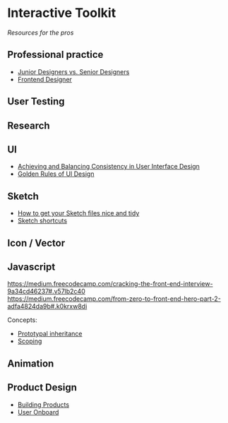 # Interactive Toolkit
_Resources for the pros_

## Professional practice
* [Junior Designers vs. Senior Designers](https://medium.com/the-year-of-the-looking-glass/junior-designers-vs-senior-designers-fbe483d3b51e#.o4zo20k9a) 
* [Frontend Designer](http://bradfrost.com/blog/post/frontend-design/)

## User Testing
## Research
## UI
* [Achieving and Balancing Consistency in User Interface Design](http://www.uxmatters.com/mt/archives/2010/07/achieving-and-balancing-consistency-in-user-interface-design.php) 
* [Golden Rules of UI Design](http://theomandel.com/wp-content/uploads/2012/07/Mandel-GoldenRules.pdf) 

## Sketch  
* [How to get your Sketch files nice and tidy](https://pixel2html.com/blog/how-to-get-your-sketch-files-nice-and-tidy.html?utm_source=designernews)  
* [Sketch shortcuts](http://sketchshortcuts.com/)

 
## Icon / Vector
## Javascript
https://medium.freecodecamp.com/cracking-the-front-end-interview-9a34cd46237#.v57lb2c40  
https://medium.freecodecamp.com/from-zero-to-front-end-hero-part-2-adfa4824da9b#.k0krxw8di  
  
Concepts:
* [Prototypal inheritance](https://developer.mozilla.org/en-US/docs/Web/JavaScript/Inheritance_and_the_prototype_chain)
* [Scoping](https://spin.atomicobject.com/2014/10/20/javascript-scope-closures/)  


## Animation
## Product Design
* [Building Products](https://medium.com/the-year-of-the-looking-glass/building-products-91aa93bea4bb#.bng6vsedo)
* [User Onboard](https://www.useronboard.com/)
